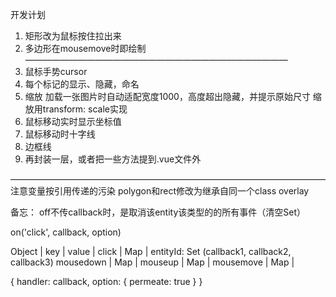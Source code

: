 开发计划

1. 矩形改为鼠标按住拉出来
2. 多边形在mousemove时即绘制
——————————————————————————————
3. 鼠标手势cursor
4. 每个标记的显示、隐藏，命名
5. 缩放
  加载一张图片时自动适配宽度1000，高度超出隐藏，并提示原始尺寸
  缩放用transform: scale实现
6. 鼠标移动实时显示坐标值
7. 鼠标移动时十字线
8. 边框线
9. 再封装一层，或者把一些方法提到.vue文件外


————————————————————————————————————
注意变量按引用传递的污染
polygon和rect修改为继承自同一个class overlay

备忘：
off不传callback时，是取消该entity该类型的的所有事件（清空Set）

on('click', callback, option)

Object |   key    | value |
          click   |  Map  | entityId: Set (callback1, callback2, callback3)
        mousedown |  Map  |
        mouseup   |  Map  |
        mousemove |  Map  |

{
  handler: callback,
  option: {
    permeate: true
  }
}
